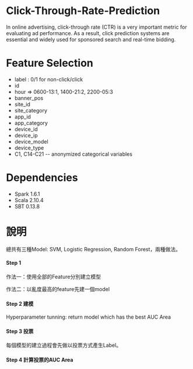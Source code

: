 # Click-Through-Rate-Prediction
In online advertising, click-through rate (CTR) is a very important metric for evaluating ad performance. As a result, click prediction systems are essential and widely used for sponsored search and real-time bidding.

# Feature Selection
- label : 0/1 for non-click/click
- id
- hour =>  0600-13:1, 1400-21:2, 2200-05:3
- banner_pos
- site_id
- site_category
- app_id
- app_category
- device_id
- device_ip
- device_model
- device_type
- C1, C14-C21 -- anonymized categorical variables

# Dependencies
- Spark 1.6.1
- Scala 2.10.4
- SBT 0.13.8

# 說明
總共有三種Model: SVM, Logistic Regression, Random Forest，兩種做法。

#### Step 1 
作法一：使用全部的Feature分別建立模型

作法二：以亂度最高的feature先建一個model

#### Step 2 建模
Hyperparameter tunning:  return model which has the best AUC Area 

#### Step 3 投票
每個模型的建立過程會先做以投票方式產生Label。

#### Step 4 計算投票的AUC Area